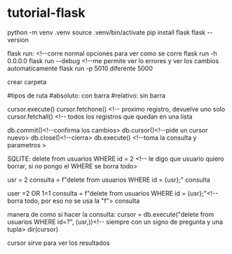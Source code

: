 # tutorial-flask
python -m venv .venv
source .venv/bin/activate
pip install flask
flask --version

flask run: <!--corre normal
opciones para ver como se corre
flask run -h 0.0.0.0
flask run --debug <!--me permite ver lo errores y ver los cambios automaticamente 
flask run -p 5010 diferente 5000

crear carpeta


#tipos de ruta
#absoluto: con barra
#relativo: sin barra 

cursor.execute()
cursor.fetchone() <!-- proximo registro, devuelve uno solo
cursor.fetchall() <!-- todos los registros que quedan en una lista 

db.commit()<!--confirma los cambios>
db.cursor()<!--pide un cursor nuevo>
db.close()<!--cierra>
db.execute() <!--toma la consulta y parametros >

SQLITE:
delete from usuarios WHERE id = 2 <!-- le digo que usuario quiero borrar, si no pongo el WHERE se borra todo>

usr = 2
consulta = f"delete from usuarios WHERE id = {usr};"
consulta

user =2 OR 1=1
consulta = f"delete from usuarios WHERE id = {usr};"<!--borra todo, por eso no se usa la "f">
consulta

manera de como si hacer la consulta:
cursor = db.execute("delete from usuarios WHERE id=?", (usr,))<!-- siempre con un signo de pregunta y una tupla>
dir(cursor)


cursor sirve para ver los resultados
